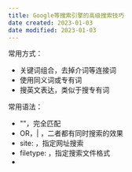 ```yaml
---
title: Google等搜索引擎的高级搜索技巧
date created: 2023-01-03
date modified: 2023-01-03
---
```


常用方式：
- 关键词组合，去掉介词等连接词
- 使用同义词或专有词
- 搜英文表达，类似于搜专有词

常用语法：
- ""，完全匹配
- OR，| ，二者都有同时搜索的效果
- site: ，指定网址搜索
- filetype: ，指定搜索文件格式
- 